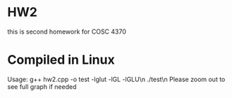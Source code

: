 # HW2
this is second homework for COSC 4370

# Compiled in Linux
Usage: g++ hw2.cpp -o test -lglut -lGL -lGLU\n
./test\n
Please zoom out to see full graph if needed
